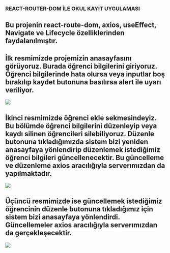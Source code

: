 ### REACT-ROUTER-DOM İLE OKUL KAYIT UYGULAMASI

## Bu projenin react-route-dom, axios, useEffect, Navigate ve Lifecycle özelliklerinden faydalanılmıştır. 

## İlk resmimizde projemizin anasayfasını görüyoruz. Burada öğrenci bilgilerini giriyoruz. Öğrenci bilgilerinde hata olursa veya inputlar boş bırakılıp kaydet butonuna basılırsa alert ile uyarı veriliyor.


<img src="./resimler/Okulkayıt1.png">


## İkinci resmimizde öğrenci ekle sekmesindeyiz. Bu bölümde öğrenci bilgilerini düzenleyip veya kaydı silinen öğrencileri silebiliyoruz. Düzenle butonuna tıkladığımızda sistem bizi yeniden anasayfaya yönlendirip düzenlemek istediğimiz öğrenci bilgileri güncellenecektir. Bu güncelleme ve düzenleme axios aracılığıyla serverımızdan da yapılmaktadır.


<img src="./resimler/Okulkayıt2.png">


## Üçüncü resmimizde ise güncellemek istediğimiz öğrencinin düzenle butonuna tıkladığımız için sistem bizi anasayfaya yönlendirdi. Güncellemeler axios aracılığıyla serverımızdan da gerçekleşecektir.


<img src="./resimler/Okulkayıt3.png">